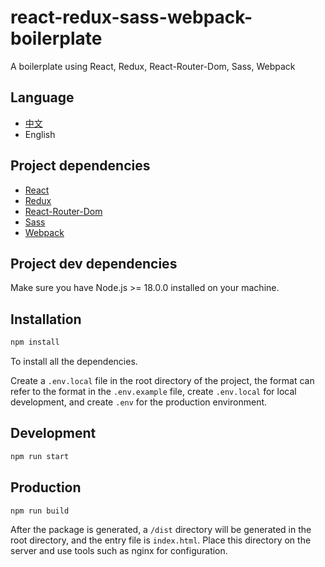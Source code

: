 # react-redux-sass-webpack-boilerplate

A boilerplate using React, Redux, React-Router-Dom, Sass, Webpack

## Language

- [中文](README.zh.md)
- English

## Project dependencies

- [React](https://reactjs.org)
- [Redux](https://github.com/reduxjs/redux)
- [React-Router-Dom](https://v5.reactrouter.com/web/guides/quick-start)
- [Sass](https://sass-lang.com)
- [Webpack](https://webpack.js.org)

## Project dev dependencies

Make sure you have Node.js >= 18.0.0 installed on your machine.

## Installation

```bash
npm install
```

To install all the dependencies.

Create a `.env.local` file in the root directory of the project, the format can refer to the format in the `.env.example` file, create `.env.local` for local development, and create `.env` for the production environment.

## Development

```bash
npm run start
```

## Production

```bash
npm run build
```

After the package is generated, a `/dist` directory will be generated in the root directory, and the entry file is `index.html`. Place this directory on the server and use tools such as nginx for configuration.

